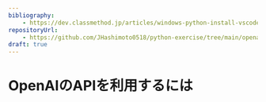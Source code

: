 ```yaml
---
bibliography: 
    - https://dev.classmethod.jp/articles/windows-python-install-vscode-jupyter-notebook/
repositoryUrl:
    - https://github.com/JHashimoto0518/python-exercise/tree/main/openai
draft: true
---
```


# OpenAIのAPIを利用するには

